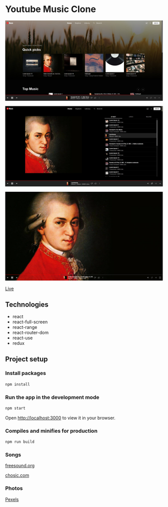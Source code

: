 # Youtube Music Clone

![HomePage](./demo2.png)

![Player Full Screen](./demo1.png)

![Browser Full Screen](./demo3.png)

[Live](https://ytmusic-clone.netlify.app)

## Technologies

- react
- react-full-screen
- react-range
- react-router-dom
- react-use
- redux

## Project setup

### Install packages

```bash
npm install
```

### Run the app in the development mode

```bash
npm start
```

Open [http://localhost:3000](http://localhost:3000) to view it in your browser.

### Compiles and minifies for production

```bash
npm run build
```

### Songs

[freesound.org](https://freesound.org/)

[chosic.com](https://www.chosic.com/)

### Photos

[Pexels](https://www.pexels.com/)
